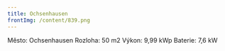 ```yaml
---
title: Ochsenhausen
frontImg: /content/839.png
---
```

Město: Ochsenhausen 
Rozloha: 50 m2 
Výkon: 9,99 kWp
Baterie: 7,6 kW